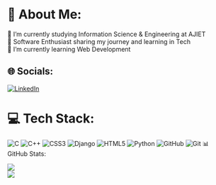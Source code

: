 # 💫 About Me:
🔭 I’m currently studying Information Science & Engineering at AJIET<br>🤝 Software Enthusiast sharing my journey and learning in Tech<br>🌱 I’m currently learning Web Development<br>


## 🌐 Socials:
[![LinkedIn](https://img.shields.io/badge/LinkedIn-%230077B5.svg?logo=linkedin&logoColor=white)](https://linkedin.com/in/pahima-r-uchil-898ab2278) 

# 💻 Tech Stack:
![C](https://img.shields.io/badge/c-%2300599C.svg?style=for-the-badge&logo=c&logoColor=white) ![C++](https://img.shields.io/badge/c++-%2300599C.svg?style=for-the-badge&logo=c%2B%2B&logoColor=white) ![CSS3](https://img.shields.io/badge/css3-%231572B6.svg?style=for-the-badge&logo=css3&logoColor=white) ![Django](https://img.shields.io/badge/django-%23092E20.svg?style=for-the-badge&logo=django&logoColor=white) ![HTML5](https://img.shields.io/badge/html5-%23E34F26.svg?style=for-the-badge&logo=html5&logoColor=white) ![Python](https://img.shields.io/badge/python-3670A0?style=for-the-badge&logo=python&logoColor=ffdd54) ![GitHub](https://img.shields.io/badge/github-%23121011.svg?style=for-the-badge&logo=github&logoColor=white) ![Git](https://img.shields.io/badge/git-%23F05033.svg?style=for-the-badge&logo=git&logoColor=white)
  📊 GitHub Stats:
<!--![](https://github-readme-stats.vercel.app/api?username=pahimauchil&theme=gotham&hide_border=false&include_all_commits=true&count_private=true)<br/> -->
![](https://github-readme-streak-stats.herokuapp.com/?user=pahimauchil&theme=gotham&hide_border=false)<br/>
![](https://github-readme-stats.vercel.app/api/top-langs/?username=pahimauchil&theme=gotham&hide_border=false&include_all_commits=true&count_private=true&layout=compact)

